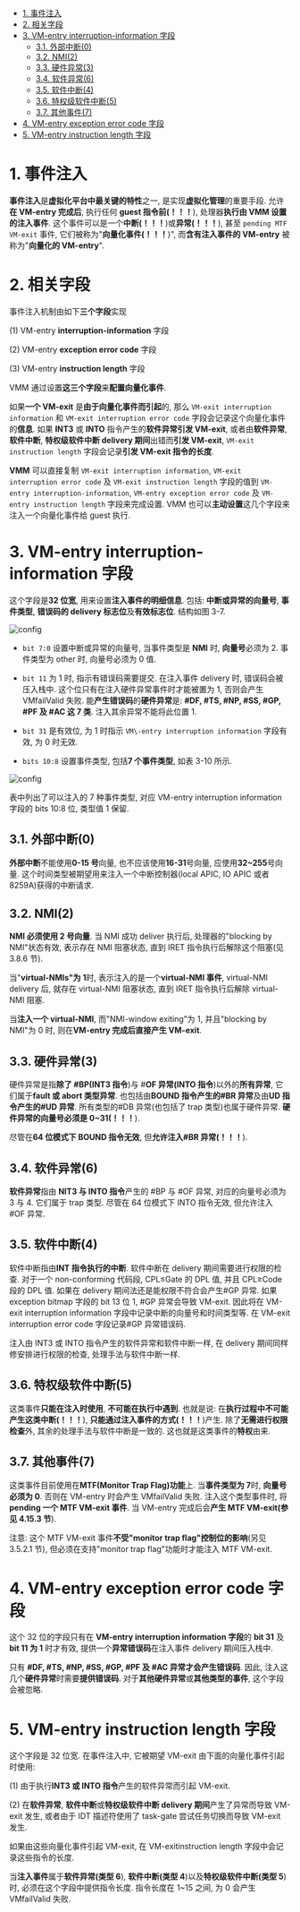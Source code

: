 
<!-- @import "[TOC]" {cmd="toc" depthFrom=1 depthTo=6 orderedList=false} -->

<!-- code_chunk_output -->

- [1. 事件注入](#1-事件注入)
- [2. 相关字段](#2-相关字段)
- [3. VM-entry interruption-information 字段](#3-vm-entry-interruption-information-字段)
  - [3.1. 外部中断(0)](#31-外部中断0)
  - [3.2. NMI(2)](#32-nmi2)
  - [3.3. 硬件异常(3)](#33-硬件异常3)
  - [3.4. 软件异常(6)](#34-软件异常6)
  - [3.5. 软件中断(4)](#35-软件中断4)
  - [3.6. 特权级软件中断(5)](#36-特权级软件中断5)
  - [3.7. 其他事件(7)](#37-其他事件7)
- [4. VM-entry exception error code 字段](#4-vm-entry-exception-error-code-字段)
- [5. VM-entry instruction length 字段](#5-vm-entry-instruction-length-字段)

<!-- /code_chunk_output -->

# 1. 事件注入

**事件注入**是**虚拟化平台中最关键的特性**之一, 是实现**虚拟化管理**的重要手段. 允许**在 VM\-entry 完成后**, 执行任何 **guest 指令前(！！！**), 处理器**执行由 VMM 设置的注入事件**. 这个事件可以是一个**中断(！！！**)或**异常(！！！**), 甚至 `pending MTF VM-exit` 事件, 它们被称为"**向量化事件(！！！**)", 而**含有注入事件的 VM\-entry** 被称为"**向量化的 VM-entry**".

# 2. 相关字段

事件注入机制由如下**三个字段**实现

(1) VM\-entry **interruption-information** 字段

(2) VM\-entry **exception error code** 字段

(3) VM\-entry **instruction length** 字段

VMM 通过设置**这三个字段**来**配置向量化事件**.

如果**一个 VM-exit** 是**由于向量化事件而引起**的, 那么 `VM-exit interruption information` 和 `VM-exit interruption error code` 字段会记录这个向量化事件的**信息**. 如果 **INT3** 或 **INTO** 指令产生的**软件异常引发 VM\-exit**, 或者由**软件异常**, **软件中断**, **特权级软件中断 delivery 期间**出错而**引发 VM\-exit**, `VM-exit instruction length` 字段会记录**引发 VM-exit 指令的长度**.

**VMM** 可以直接复制 `VM-exit interruption information`, `VM-exit interruption error code` 及 `VM-exit instruction length` 字段的值到 `VM-entry interruption-information`, `VM-entry exception error code` 及 `VM-entry instruction length` 字段来完成设置. VMM 也可以**主动设置**这几个字段来注入一个向量化事件给 guest 执行.

# 3. VM-entry interruption-information 字段

这个字段是**32 位宽**, 用来设置**注入事件的明细信息**. 包括: **中断或异常的向量号**, **事件类型**, **错误码的 delivery 标志位**及**有效标志位**. 结构如图 3\-7.

![config](./images/1.png)

* `bit 7:0` 设置中断或异常的向量号, 当事件类型是 **NMI** 时, **向量号**必须为 2. 事件类型为 other 时, 向量号必须为 0 值.

* `bit 11` 为 1 时, 指示有错误码需要提交. 在注入事件 delivery 时, 错误码会被压入栈中. 这个位只有在注入硬件异常事件时才能被置为 1, 否则会产生 VMfailValid 失败. 能**产生错误码**的**硬件异常**是: **#DF, #TS, #NP, #SS, #GP, #PF 及 #AC 这 7 类**. 注入其余异常不能将此位置 1.

* `bit 31` 是有效位, 为 1 时指示 `VM\-entry interruption information` 字段有效, 为 0 时无效.

* `bits 10:8` 设置事件类型, 包括**7 个事件类型**, 如表 3\-10 所示.

![config](./images/2.png)

表中列出了可以注入的 7 种事件类型, 对应 VM\-entry interruption information 字段的 bits 10:8 位, 类型值 1 保留.

## 3.1. 外部中断(0)

**外部中断**不能使用**0\-15 号**向量, 也不应该使用**16\-31**号向量, 应使用**32\~255**号向量. 这个时间类型被期望用来注入一个中断控制器(local APIC, IO APIC 或者 8259A)获得的中断请求.

## 3.2. NMI(2)

**NMI 必须使用 2 号向量**. 当 NMI 成功 deliver 执行后, 处理器的"blocking by NMI"状态有效, 表示存在 NMI 阻塞状态, 直到 IRET 指令执行后解除这个阻塞(见 3.8.6 节).

当"**virtual\-NMIs"为 1**时, 表示注入的是一个**virtual\-NMI 事件**, virtual\-NMI delivery 后, 就存在 virtual\-NMI 阻塞状态, 直到 IRET 指令执行后解除 virtual\-NMI 阻塞.

当**注入一个 virtual\-NMI**, 而"NMI\-window exiting"为 1, 并且"blocking by NMI"为 0 时, 则在**VM\-entry 完成后直接产生 VM\-exit**.

## 3.3. 硬件异常(3)

硬件异常是指**除了 \#BP(INT3 指令**)与 \#**OF 异常(INTO 指令**)以外的**所有异常**, 它们属于**fault 或 abort 类型异常**. 也包括由**BOUND 指令产生的\#BR 异常**及由**UD 指令产生的\#UD 异常**. 所有类型的\#DB 异常(也包括了 trap 类型)也属于硬件异常. **硬件异常的向量号必须是 0\~31(！！！**).

尽管在**64 位模式下 BOUND 指令无效**, 但**允许注入\#BR 异常(！！！**).

## 3.4. 软件异常(6)

**软件异常**指由 **NIT3 与 INTO 指令**产生的 \#BP 与 \#OF 异常, 对应的向量号必须为 3 与 4. 它们属于 trap 类型. 尽管在 64 位模式下 INTO 指令无效, 但允许注入 \#OF 异常.

## 3.5. 软件中断(4)

软件中断指由**INT 指令执行的中断**. 软件中断在 delivery 期间需要进行权限的检查. 对于一个 non\-conforming 代码段, CPL≤Gate 的 DPL 值, 并且 CPL≥Code 段的 DPL 值. 如果在 delivery 期间法还是能权限不符合会产生\#GP 异常. 如果 exception bitmap 字段的 bit 13 位 1, \#GP 异常会导致 VM\-exit. 因此将在 VM\-exit interruption information 字段中记录中断的向量号和时间类型等. 在 VM\-exit interruption error code 字段记录\#GP 异常错误码.

注入由 INT3 或 INTO 指令产生的软件异常和软件中断一样, 在 delivery 期间同样修安排进行权限的检查, 处理手法与软件中断一样.

## 3.6. 特权级软件中断(5)

这类事件**只能在注入时使用**, **不可能在执行中遇到**. 也就是说: 在**执行过程中不可能产生这类中断(！！！**), **只能通过注入事件的方式(！！！**)产生. 除了**无需进行权限检查**外, 其余的处理手法与软件中断是一致的. 这也就是这类事件的**特权**由来.

## 3.7. 其他事件(7)

这类事件目前使用在**MTF(Monitor Trap Flag)功能**上. 当**事件类型为 7**时, **向量号必须为 0**. 否则在 VM\-entry 时会产生 VMfailValid 失败. 注入这个类型事件时, 将**pending 一个 MTF VM\-exit 事件**. 当 VM\-entry 完成后会**产生 MTF VM\-exit(参见 4.15.3 节**).

注意: 这个 MTF VM\-exit 事件**不受"monitor trap flag"控制位的影响**(另见 3.5.2.1 节), 但必须在支持"monitor trap flag"功能时才能注入 MTF VM\-exit.

# 4. VM-entry exception error code 字段

这个 32 位的字段只有在 **VM\-entry interruption information 字段**的 **bit 31** 及 **bit 11 为 1** 时才有效, 提供一个**异常错误码**在注入事件 delivery 期间压入栈中.

只有 **#DF, #TS, #NP, #SS, #GP, #PF 及 #AC 异常才会产生错误码**. 因此, 注入这几个**硬件异常**时需要**提供错误码**. 对于**其他硬件异常**或**其他类型的事件**, 这个字段会被忽略.

# 5. VM-entry instruction length 字段

这个字段是 32 位宽. 在事件注入中, 它被期望 VM\-exit 由下面的向量化事件引起时使用:

(1) 由于执行**INT3 或 INTO 指令**产生的软件异常而引起 VM\-exit.

(2) 在**软件异常**, **软件中断**或**特权级软件中断 delivery 期间**产生了异常而导致 VM\-exit 发生, 或者由于 IDT 描述符使用了 task\-gate 尝试任务切换而导致 VM\-exit 发生.

如果由这些向量化事件引起 VM\-exit, 在 VM\-exitinstruction length 字段中会记录这些指令的长度.

当**注入事件**属于**软件异常(类型 6**), **软件中断(类型 4**)以及**特权级软件中断(类型 5**)时, 必须在这个字段中提供指令长度. 指令长度在 1\~15 之间, 为 0 会产生 VMfailValid 失败.

